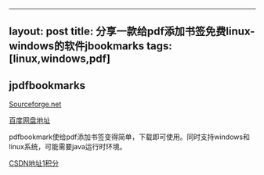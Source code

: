 
---
layout: post
title: 分享一款给pdf添加书签免费linux-windows的软件jbookmarks
tags: [linux,windows,pdf]
---

## jpdfbookmarks

[Sourceforge.net](https://sourceforge.net/projects/jbookmarks/)

[百度网盘地址](https://pan.baidu.com/s/1vNpJBBXwHFpPbJiu1E2Piw)

pdfbookmark使给pdf添加书签变得简单，下载即可使用。同时支持windows和linux系统，可能需要java运行时环境。

[CSDN地址1积分](https://download.csdn.net/download/qq_18801027/10924782)